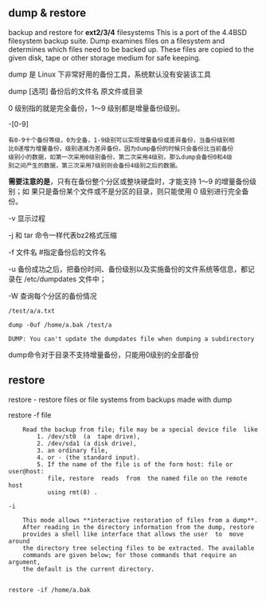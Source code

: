 
## dump & restore

backup and restore for **ext2/3/4** filesystems This is a port of the 4.4BSD
filesystem backup suite.  Dump examines files on a filesystem and determines
which files need to be backed up. These files are copied to the given disk,
tape or other storage medium for safe keeping.


dump 是 Linux 下非常好用的备份工具，系统默认没有安装该工具

dump    [选项]    备份后的文件名    原文件或目录

0 级别指的就是完全备份，1～9 级别都是增量备份级别。

-[0-9]    

    有0-9十个备份等级，0为全备，1-9级别可以实现增量备份或差异备份，当备份级别相
    比0递增为增量备份，级别递减为差异备份。因为dump备份的时候只会备份比当前备份
    级别小的数据，如第一次采用0级别备份，第二次采用4级别，那么dump会备份0和4级
    别之间产生的数据，第三次采用7级别则会备份4级别之后的数据。

**需要注意的是**，只有在备份整个分区或整块硬盘时，才能支持 1～9 的增量备份级别；如
果只是备份某个文件或不是分区的目录，则只能使用 0 级别进行完全备份。

-v 显示过程

-j 和 tar 命令一样代表bz2格式压缩

-f  文件名    #指定备份后的文件名

-u  备份成功之后，把备份时间、备份级别以及实施备份的文件系统等信息，都记录在
    /etc/dumpdates 文件中；

-W  查询每个分区的备份情况

    /test/a/a.txt

    dump -0uf /home/a.bak /test/a

    DUMP: You can't update the dumpdates file when dumping a subdirectory




dump命令对于目录不支持增量备份，只能用0级别的全部备份



## restore

restore - restore files or file systems from backups made with dump


restore
    -f file

        Read the backup from file; file may be a special device file  like
            1. /dev/st0  (a  tape drive),
            2. /dev/sda1 (a disk drive),
            3. an ordinary file,
            4. or - (the standard input).
            5. If the name of the file is of the form host: file or user@host:
               file, restore  reads  from  the named file on the remote host
               using rmt(8) .

    -i

        This mode allows **interactive restoration of files from a dump**.
        After reading in the directory information from the dump, restore
        provides a shell like interface that allows the user  to  move around
        the directory tree selecting files to be extracted. The available
        commands are given below; for those commands that require an argument,
        the default is the current directory.


    restore -if /home/a.bak
